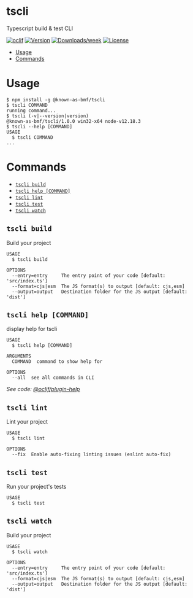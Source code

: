 tscli
=====

Typescript build &amp; test CLI

[![oclif](https://img.shields.io/badge/cli-oclif-brightgreen.svg)](https://oclif.io)
[![Version](https://img.shields.io/npm/v/tscli.svg)](https://npmjs.org/package/tscli)
[![Downloads/week](https://img.shields.io/npm/dw/tscli.svg)](https://npmjs.org/package/tscli)
[![License](https://img.shields.io/npm/l/tscli.svg)](https://github.com///blob/master/package.json)

<!-- toc -->
* [Usage](#usage)
* [Commands](#commands)
<!-- tocstop -->

# Usage

<!-- usage -->
```sh-session
$ npm install -g @known-as-bmf/tscli
$ tscli COMMAND
running command...
$ tscli (-v|--version|version)
@known-as-bmf/tscli/1.0.0 win32-x64 node-v12.18.3
$ tscli --help [COMMAND]
USAGE
  $ tscli COMMAND
...
```
<!-- usagestop -->

# Commands

<!-- commands -->
* [`tscli build`](#tscli-build)
* [`tscli help [COMMAND]`](#tscli-help-command)
* [`tscli lint`](#tscli-lint)
* [`tscli test`](#tscli-test)
* [`tscli watch`](#tscli-watch)

## `tscli build`

Build your project

```
USAGE
  $ tscli build

OPTIONS
  --entry=entry     The entry point of your code [default: 'src/index.ts']
  --format=cjs|esm  The JS format(s) to output [default: cjs,esm]
  --output=output   Destination folder for the JS output [default: 'dist']
```

## `tscli help [COMMAND]`

display help for tscli

```
USAGE
  $ tscli help [COMMAND]

ARGUMENTS
  COMMAND  command to show help for

OPTIONS
  --all  see all commands in CLI
```

_See code: [@oclif/plugin-help](https://github.com/oclif/plugin-help/blob/v3.2.0/src\commands\help.ts)_

## `tscli lint`

Lint your project

```
USAGE
  $ tscli lint

OPTIONS
  --fix  Enable auto-fixing linting issues (eslint auto-fix)
```

## `tscli test`

Run your project's tests

```
USAGE
  $ tscli test
```

## `tscli watch`

Build your project

```
USAGE
  $ tscli watch

OPTIONS
  --entry=entry     The entry point of your code [default: 'src/index.ts']
  --format=cjs|esm  The JS format(s) to output [default: cjs,esm]
  --output=output   Destination folder for the JS output [default: 'dist']
```
<!-- commandsstop -->
